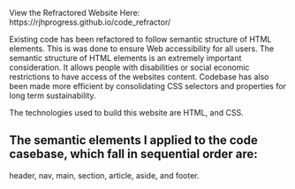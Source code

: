 <p>View the Refractored Website Here: https://rjhprogress.github.io/code_refractor/</p>

<p>Existing code has been refactored to follow semantic structure of HTML elements. 
This is was done to ensure Web accessibility for all users. The semantic structure of HTML elements is an extremely important
consideration. It allows people with disabilities or social economic restrictions
to have access of the websites content. Codebase has also been made more efficient 
by consolidating CSS selectors and properties for long term sustainability. </p>

<p>The technologies used to build this website are HTML, and CSS.</p>

<h2>The semantic elements I applied to the code casebase, which fall in sequential order are:</h2>
header, nav, main, section, article, aside, and footer.


